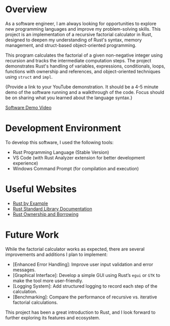 # Overview

As a software engineer, I am always looking for opportunities to explore new programming languages and improve my problem-solving skills. This project is an implementation of a recursive factorial calculator in Rust, designed to deepen my understanding of Rust's syntax, memory management, and struct-based object-oriented programming.

This program calculates the factorial of a given non-negative integer using recursion and tracks the intermediate computation steps. The project demonstrates Rust's handling of variables, expressions, conditionals, loops, functions with ownership and references, and object-oriented techniques using `struct` and `impl`.

{Provide a link to your YouTube demonstration. It should be a 4-5 minute demo of the software running and a walkthrough of the code. Focus should be on sharing what you learned about the language syntax.}

[Software Demo Video](http://youtube.link.goes.here)

# Development Environment

To develop this software, I used the following tools:

- Rust Programming Language (Stable Version)
- VS Code (with Rust Analyzer extension for better development experience)
- Windows Command Prompt (for compilation and execution)

# Useful Websites

- [Rust by Example](https://doc.rust-lang.org/rust-by-example)
- [Rust Standard Library Documentation](https://doc.rust-lang.org/std/)
- [Rust Ownership and Borrowing](https://doc.rust-lang.org/book/ch04-00-understanding-ownership.html)

# Future Work

While the factorial calculator works as expected, there are several improvements and additions I plan to implement:

- [Enhanced Error Handling]: Improve user input validation and error messages.
- [Graphical Interface]: Develop a simple GUI using Rust’s `egui` or `GTK` to make the tool more user-friendly.
- [Logging System]: Add structured logging to record each step of the calculation.
- [Benchmarking]: Compare the performance of recursive vs. iterative factorial calculations.

This project has been a great introduction to Rust, and I look forward to further exploring its features and ecosystem.
